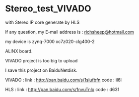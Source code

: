 # Stereo_test_VIVADO
with Stereo IP core generate by HLS

If any question, my E-mail address is : richsheep@hotmail.com

my device is zynq-7000 xc7z020-clg400-2

ALINX board.

VIVADO project is too big to upload

I save this project on BaiduNetdisk.

VIVADO : link : http://pan.baidu.com/s/1slufbfn code : il6l

HLS : link : http://pan.baidu.com/s/1nvuTnIx code : d631
